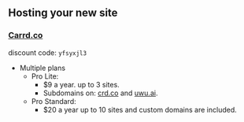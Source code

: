 ## Hosting your new site
### [Carrd.co](https://try.carrd.co/yfsyxjl3)
discount code: `yfsyxjl3`  
- Multiple plans
  - Pro Lite:
    - $9 a year. up to 3 sites.
    + Subdomains on: [crd.co](crd.co) and [uwu.ai](uwua.ai).
  - Pro Standard:
    - $20 a year up to 10 sites and custom domains are included.
    
